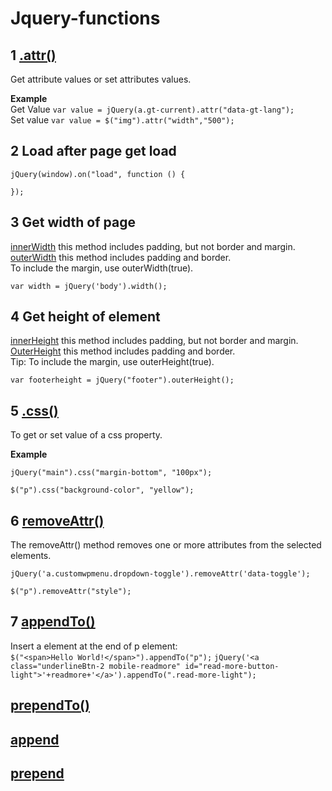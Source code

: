 # Jquery-functions

## 1 [.attr()](https://www.w3schools.com/jquery/html_attr.asp)
Get attribute values or set attributes values.

**Example**  
Get Value ```var value = jQuery(a.gt-current).attr("data-gt-lang");```  
Set value ```var value = $("img").attr("width","500");```

## 2 Load after page get load
```
jQuery(window).on("load", function () {

});
```
## 3 Get width of page
[innerWidth](https://www.w3schools.com/jquery/html_innerwidth.asp) this method includes padding, but not border and margin.  
[outerWidth](https://www.w3schools.com/jquery/html_outerwidth.asp)  this method includes padding and border.  
 To include the margin, use outerWidth(true).  
```
var width = jQuery('body').width();
```

## 4 Get height of element
[innerHeight](https://www.w3schools.com/jquery/html_innerheight.asp) this method includes padding, but not border and margin.   
[OuterHeight](https://www.w3schools.com/jquery/html_outerheight.asp) this method includes padding and border.  
Tip: To include the margin, use outerHeight(true). 
```
var footerheight = jQuery("footer").outerHeight();
```

## 5 [.css()](https://www.w3schools.com/jquery/jquery_css.asp) 
To get or set value of a css property.  

**Example**  
```
jQuery("main").css("margin-bottom", "100px");
```
```
$("p").css("background-color", "yellow");
```
## 6  [removeAttr()](https://www.w3schools.com/jquery/html_removeattr.asp)  
The removeAttr() method removes one or more attributes from the selected elements.  
```
jQuery('a.customwpmenu.dropdown-toggle').removeAttr('data-toggle');
```
```
$("p").removeAttr("style");
```

## 7 [appendTo()](https://www.w3schools.com/jquery/html_appendto.asp)
 Insert a <span> element at the end of p element:  
`$("<span>Hello World!</span>").appendTo("p");`
`jQuery('<a class="underlineBtn-2 mobile-readmore" id="read-more-button-light">'+readmore+'</a>').appendTo(".read-more-light");`
 
## [prependTo()](https://www.w3schools.com/jquery/html_prependto.asp)
 
## [append](https://www.w3schools.com/jquery/html_append.asp)
 
## [prepend](https://www.w3schools.com/jquery/html_prepend.asp)
 
     



































